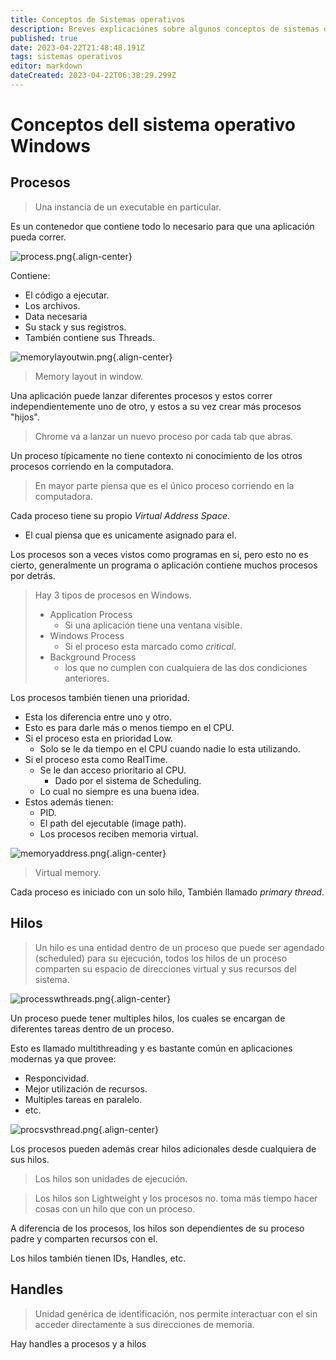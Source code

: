 ```yaml
---
title: Conceptos de Sistemas operativos
description: Breves explicaciónes sobre algunos conceptos de sistemas operativos
published: true
date: 2023-04-22T21:48:48.191Z
tags: sistemas operativos
editor: markdown
dateCreated: 2023-04-22T06:38:29.299Z
---
```


# Conceptos dell sistema operativo Windows

## Procesos
> Una instancia de un executable en particular.

Es un contenedor que contiene todo lo necesario para que una aplicación pueda correr.

![process.png](/teoria/conceptos_so/process.png){.align-center}

Contiene:
- El código a ejecutar.
- Los archivos.
- Data necesaria
- Su stack y sus registros.
- También contiene sus Threads.


![memorylayoutwin.png](/teoria/conceptos_so/memorylayoutwin.png){.align-center}

> Memory layout in window.

Una aplicación puede lanzar diferentes procesos y estos correr independientemente uno de otro, y estos a su vez crear más procesos "hijos".

> Chrome va a lanzar un nuevo proceso por cada tab que abras.

Un proceso típicamente no tiene contexto ni conocimiento de los otros procesos corriendo en la computadora.
> En mayor parte piensa que es el único proceso corriendo en la computadora.

Cada proceso tiene su propio *Virtual Address Space*.
- El cual piensa que es unicamente asignado para el.


Los procesos son a veces vistos como programas en si, pero esto no es cierto, generalmente un programa o aplicación contiene muchos procesos por detrás.

> Hay 3 tipos de procesos en Windows.
> - Application Process
>   - Si una aplicación tiene una ventana visible.
> - Windows Process
>   - Si el proceso esta marcado como *critical*.
> - Background Process
>   - los que no cumplen con cualquiera de las dos condiciones anteriores.

Los procesos también tienen una prioridad.
- Esta los diferencia entre uno y otro.
- Esto es para darle más o menos tiempo en el CPU.
- Si el proceso esta en prioridad Low.
  - Solo se le da tiempo en el CPU cuando nadie lo esta utilizando.
- Si el proceso esta como RealTime.
  - Se le dan acceso prioritario al CPU.
    - Dado por el sistema de Scheduling.
  - Lo cual no siempre es una buena idea.
- Estos además tienen:
  - PID.
  - El path del ejecutable (image path).
  - Los procesos reciben memoria virtual.

![memoryaddress.png](/teoria/conceptos_so/memoryaddress.png){.align-center}

> Virtual memory.

Cada proceso es iniciado con un solo hilo, También llamado *primary thread*.

## Hilos
> Un hilo es una entidad dentro de un proceso que puede ser agendado (scheduled) para su ejecución, todos los hilos de un proceso comparten su espacio de direcciones virtual y sus recursos del sistema.

![processwthreads.png](/teoria/conceptos_so/processwthreads.png){.align-center}

Un proceso puede tener multiples hilos, los cuales se encargan de diferentes tareas dentro de un proceso.

Esto es llamado multithreading y es bastante común en aplicaciones modernas ya que provee:
- Responcividad.
- Mejor utilización de recursos.
- Multiples tareas en paralelo.
- etc.

![procsvsthread.png](/teoria/conceptos_so/procsvsthread.png){.align-center}


Los procesos pueden además crear hilos adicionales desde cualquiera de sus hilos.

> Los hilos son unidades de ejecución.

> Los hilos son Lightweight y los procesos no. toma más tiempo hacer cosas con un hilo que con un proceso.

A diferencia de los procesos, los hilos son dependientes de su proceso padre y comparten recursos con el.

Los hilos también tienen IDs, Handles, etc.

## Handles
> Unidad genérica de identificación, nos permite interactuar con el sin acceder directamente a sus direcciones de memoria.

Hay handles a procesos y a hilos

